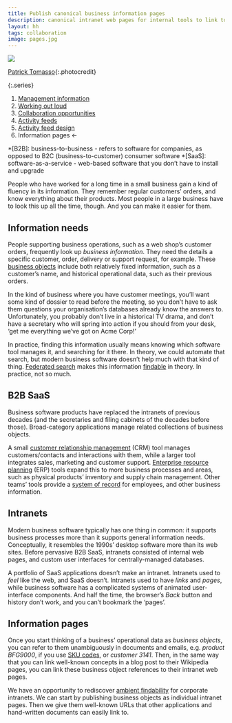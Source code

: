 ```yaml
---
title: Publish canonical business information pages
description: canonical intranet web pages for internal tools to link to
layout: hh
tags: collaboration
image: pages.jpg
---
```


![](pages.jpg)

[Patrick Tomasso](https://unsplash.com/photos/Oaqk7qqNh_c){:.photocredit}

{:.series}
1. [Management information](management-information)
2. [Working out loud](work-out-loud)
3. [Collaboration opportunities](collaboration-opportunities)
4. [Activity feeds](activity-feed)
5. [Activity feed design](activity-feed-design)
6. Information pages ←

*[B2B]: business-to-business - refers to software for companies, as opposed to B2C (business-to-customer) consumer software
*[SaaS]: software-as-a-service - web-based software that you don’t have to install and upgrade

People who have worked for a long time in a small business gain a kind of fluency in its information.
They remember regular customers’ orders, and know everything about their products.
Most people in a large business have to look this up all the time, though.
And you can make it easier for them.

## Information needs

People supporting business operations, such as a web shop’s customer orders,
frequently look up _business information_.
They need the details a specific customer, order, delivery or support request, for example.
These [business objects](product-backlog-naming#objects)
include both relatively fixed information, such as a customer’s name,
and historical operational data, such as their previous orders.

In the kind of business where you have customer meetings,
you’ll want some kind of dossier to read before the meeting,
so you don’t have to ask them questions your organisation’s databases already know the answers to.
Unfortunately, you probably don’t live in a historical TV drama,
and don’t have a secretary who will spring into action if you should from your desk,
‘get me everything we’ve got on Acme Corp!’

In practice, finding this information usually means knowing which software tool manages it,
and searching for it there.
In theory, we could automate that search, but modern business software doesn’t help much with that kind of thing.
[Federated search](https://en.wikipedia.org/wiki/Federated_search) makes this information 
[findable](https://en.wikipedia.org/wiki/Findability) in theory.
In practice, not so much.

## B2B SaaS

Business software products have replaced the intranets of previous decades
(and the secretaries and filing cabinets of the decades before those).
Broad-category applications manage related collections of business objects.

A small [customer relationship management](https://en.wikipedia.org/wiki/Customer_relationship_management) (CRM)
tool manages customers/contacts and interactions with them,
while a larger tool integrates sales, marketing and customer support.
[Enterprise resource planning](https://en.wikipedia.org/wiki/Enterprise_resource_planning) 
(ERP) tools expand this to more business processes and areas,
such as physical products’ inventory and supply chain management.
Other teams’ tools provide a [system of record](https://en.wikipedia.org/wiki/System_of_record)
for employees, and other business information.

## Intranets

Modern business software typically has one thing in common:
it supports business processes more than it supports general information needs.
Conceptually, it resembles the 1990s’ desktop software more than its web sites.
Before pervasive B2B SaaS, intranets consisted of internal web pages,
and custom user interfaces for centrally-managed databases.

A portfolio of SaaS applications doesn’t make an intranet.
Intranets used to _feel_ like the web, and SaaS doesn’t.
Intranets used to have _links_ and _pages_,
while business software has a complicated systems of animated user-interface components.
And half the time, the browser’s _Back_ button and history don’t work,
and you can’t bookmark the ‘pages’.

## Information pages

Once you start thinking of a business’ operational data as _business objects_,
you can refer to them unambiguously in documents and emails, e.g. 
_product BFG9000_, if you use [SKU codes](https://en.wikipedia.org/wiki/Stock_keeping_unit),
or _customer 3141_.
Then, in the same way that you can link well-known concepts in a blog post to their Wikipedia pages,
you can link these business object references to their intranet web pages.

We have an opportunity to rediscover 
[ambient findability](https://www.oreilly.com/library/view/ambient-findability/0596007655/) 
for corporate intranets.
We can start by publishing business objects as individual intranet pages.
Then we give them well-known URLs that other applications and hand-written documents can easily link to.
